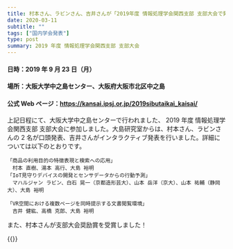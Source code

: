 ```yaml
---
title: 村本さん、ラビンさん、吉井さんが「2019年度 情報処理学会関西支部 支部大会で発表しました
date: 2020-03-11
subtitle: ""
tags: ["国内学会発表"]
type: post
summary: 2019 年度 情報処理学会関西支部 支部大会
---
```


<!--more-->

#### 日時：2019 年 9 月 23 日（月）

#### 場所：大阪大学中之島センター、大阪府大阪市北区中之島

#### 公式 Web ページ：https://kansai.ipsj.or.jp/2019sibutaikai_kaisai/

上記日程にて、大阪大学中之島センターで行われました、 2019 年度 情報処理学会関西支部 支部大会に参加しました。大島研究室からは、村本さん、ラビンさんの 2 名が口頭発表、吉井さんがインタラクティブ発表を行いました。詳細については以下のとおりです。

```
「商品の利用目的の特徴表現と検索への応用」
　村本 直樹、湯本 高行、大島 裕明
「IoT見守りデバイスの開発とセンサデータからの行動予測」
　マハルジャン ラビン、白石 晃一（京都造形芸大）、山本 岳洋（京大）、山本 祐輔（静岡大）、大島 裕明

「VR空間における複数ページを同時提示する文書閲覧環境」
　吉井 健紘、高橋 克郎、大島 裕明
```

また、村本さんが支部大会奨励賞を受賞しました！

{{<gallery >}}
